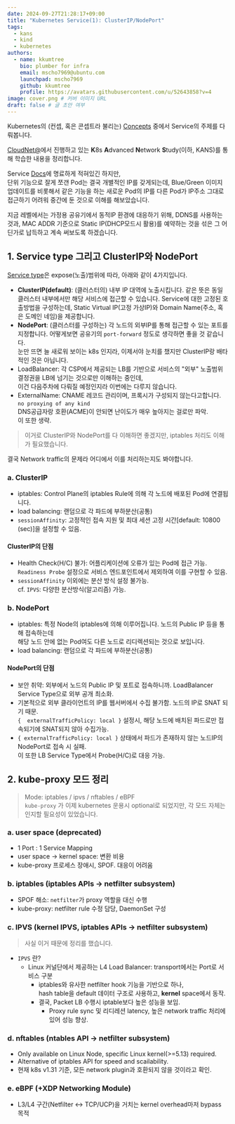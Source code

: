 ```yaml
---
date: 2024-09-27T21:28:17+09:00
title: "Kubernetes Service(1): ClusterIP/NodePort"
tags:
  - kans  
  - kind    
  - kubernetes  
authors:
  - name: kkumtree
    bio: plumber for infra
    email: mscho7969@ubuntu.com
    launchpad: mscho7969
    github: kkumtree
    profile: https://avatars.githubusercontent.com/u/52643858?v=4 
image: cover.png # 커버 이미지 URL
draft: false # 글 초안 여부
---
```


Kubernetes의 (컨셉, 혹은 콘셉트라 불리는) [Concepts](https://kubernetes.io/docs/concepts/) 중에서 Service의 주제를 다뤄봅니다.  

[CloudNet@](https://gasidaseo.notion.site/CloudNet-Blog-c9dfa44a27ff431dafdd2edacc8a1863)에서 진행하고 있는 **K**8s **A**dvanced **N**etwork **S**tudy(이하, KANS)를 통해 학습한 내용을 정리합니다.  

Service [Docs](https://kubernetes.io/docs/concepts/services-networking/service/)에 명료하게 적혀있긴 하지만,  
단위 기능으로 잘게 쪼갠 Pod는 결국 개별적인 IP를 갖게되는데, Blue/Green 이미지 업데이트를 비롯해서 같은 기능을 하는 새로운 Pod의 IP를 다른 Pod가 IP주소 그대로 접근하기 어려워 중간에 둔 것으로 이해를 해보았습니다.  

지금 레벨에서는 가정용 공유기에서 동적IP 환경에 대응하기 위해, DDNS를 사용하는 것과, MAC ADDR 기준으로 Static IP(DHCP모드시 활용)를 예약하는 것을 섞은 그 어딘가로 납득하고 계속 써보도록 하겠습니다.  

## 1. Service type 그리고 ClusterIP와 NodePort  

[Service type](https://kubernetes.io/docs/concepts/services-networking/service/#publishing-services-service-types)은 expose(노출)범위에 따라, 아래와 같이 4가지입니다.  

- **ClusterIP(default)**: (클러스터의) 내부 IP 대역에 노출시킵니다. 
  같은 뜻은 동일 클러스터 내부에서만 해당 서비스에 접근할 수 있습니다. 
	Service에 대한 고정된 호출방법을 구성하는데, Static Virtual IP(고정 가상IP)와 Domain Name(주소, 혹은 도메인 네임)을 제공합니다.  
- **NodePort**: (클러스터를 구성하는) 각 노드의 외부IP를 통해 접근할 수 있는 포트를 지정합니다. 
  어떻게보면 공유기의 `port-forward` 정도로 생각하면 좋을 것 같습니다.  
  눈만 뜨면 늘 새로워 보이는 k8s 인지라, 이제서야 눈치를 챘지만 ClusterIP랑 배타적인 것은 아닙니다.  
- LoadBalancer: 각 CSP에서 제공되는 LB를 기반으로 서비스의 "외부" 노출범위 결정권을 LB에 넘기는 것으로만 이해하는 중인데,  
  이건 다음주차에 다뤄질 예정인지라 이번에는 다루지 않습니다.  
- ExternalName: CNAME 레코드 관리이며, 프록시가 구성되지 않는다고합니다. `no proxying of any kind`  
  DNS공급자랑 호환(ACME)이 안되면 난이도가 매우 높아지는 걸로만 파악.  
	이 또한 생략.  

> 이거로 ClusterIP와 NodePort를 다 이해하면 좋겠지만, iptables 처리도 이해가 필요했습니다.  

결국 Network traffic의 문제라 어디에서 이를 처리하는지도 봐야합니다.  

### a. ClusterIP  

- iptables: Control Plane의 iptables Rule에 의해 각 노드에 배포된 Pod에 연결됩니다.  
- load balancing: 랜덤으로 각 파드에 부하분산(공통)
- `sessionAffinity`: 고정적인 접속 지원 및 최대 세션 고정 시간[default: 10800 (sec)]을 설정할 수 있음.  

#### ClusterIP의 단점

- Health Check(H/C) 불가: 어플리케이션에 오류가 있는 Pod에 접근 가능.  
  `Readiness Probe` 설정으로 서비스 엔드포인트에서 제외하여 이를 구현할 수 있음.  
- `sessionAffinity` 이외에는 분산 방식 설정 불가능.  
  cf. `IPVS`: 다양한 분산방식(알고리즘) 가능.  

### b. NodePort  

- iptables: 특정 Node의 iptables에 의해 이루어집니다. 노드의 Public IP 등을 통해 접속하는데  
  해당 노드 안에 없는 Pod여도 다른 노드로 리디렉션되는 것으로 보입니다.  
- load balancing: 랜덤으로 각 파드에 부하분산(공통)  

#### NodePort의 단점

- 보안 취약: 외부에서 노드의 Public IP 및 포트로 접속하니까. LoadBalancer Service Type으로 외부 공개 최소화.  
- 기본적으로 외부 클라이언트의 IP를 웹서버에서 수집 불가함. 노드의 IP로 SNAT 되기 때문.  
 `{  externalTrafficPolicy: local }` 설정시, 해당 노드에 배치된 파드로만 접속되기에 SNAT되지 않아 수집가능.  
- `{ externalTrafficPolicy: local }` 상태에서 파드가 존재하지 않는 노드IP의 NodePort로 접속 시 실패.  
  이 또한 LB Service Type에서 Probe(H/C)로 대응 가능.  

## 2. kube-proxy 모드 정리

> Mode: iptables / ipvs / nftables / eBPF  
> `kube-proxy` 가 이제 kubernetes 운용시 optional로 되었지만, 각 모드 자체는 인지할 필요성이 있었습니다.  

### a. user space (deprecated)  

- 1 Port : 1 Service Mapping  
- user space -> kernel space: 변환 비용  
- kube-proxy 프로세스 장애시, SPOF. 대응이 어려움  

### b. iptables (iptables APIs -> netfilter subsystem)  

- SPOF 해소: `netfilter`가 proxy 역할을 대신 수행  
- kube-proxy: netfilter rule 수정 담당, DaemonSet 구성  

### c. IPVS (kernel IPVS, iptables APIs -> netfilter subsystem)  

> 사실 이거 때문에 정리를 했습니다.  

- `IPVS` 란?  
  - Linux 커널단에서 제공하는 L4 Load Balancer: transport에서는 Port로 서비스 구분  
	- iptables와 유사한 netfilter hook 기능을 기반으로 하나,  
	  hash table을 default 데이터 구조로 사용하고, **kernel** space에서 동작.  
	- 결국, Packet LB 수행시 iptable보다 높은 성능을 보임.  
	  - Proxy rule sync 및 리디레션 latency, 높은 network traffic 처리에 있어 성능 향상.  
### d. nftables (ntables API -> netfilter subsystem)  

- Only available on Linux Node, specific Linux kernel(>=5.13) required.  
- Alternative of iptables API for speed and scailability.  
- 현재 k8s v1.31 기준, 모든 network plugin과 호환되지 않을 것이라고 확인.  

### e. eBPF (+XDP Networking Module)  

- L3/L4 구간(Netfilter <-> TCP/UCP)을 거치는 kernel overhead마저 bypass 목적  

